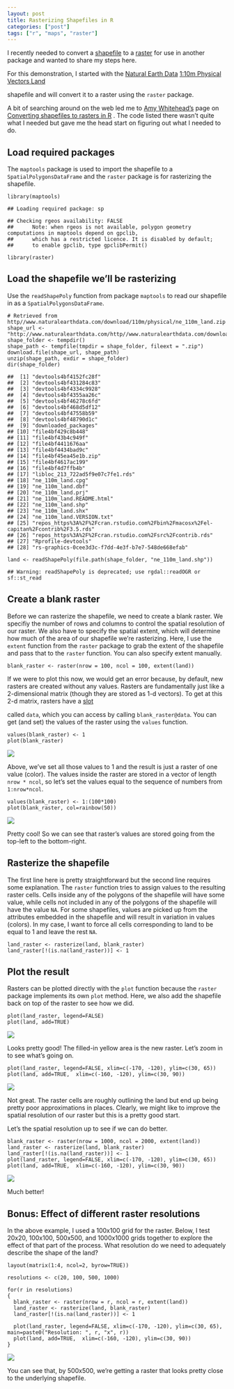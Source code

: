 ```yaml
---
layout: post
title: Rasterizing Shapefiles in R
categories: ["post"]
tags: ["r", "maps", "raster"]
---
```


I recently needed to convert a
[shapefile](https://en.wikipedia.org/wiki/Shapefile)
 to a
[raster](https://en.wikipedia.org/wiki/Raster_graphics)
 for use in
another package and wanted to share my steps here.

For this demonstration, I started with the [Natural Earth
Data](https://www.naturalearthdata.com/)
 [1:10m Physical Vectors
Land](https://www.naturalearthdata.com/downloads/10m-physical-vectors/)

shapefile and will convert it to a raster using the `raster` package.

A bit of searching around on the web led me to [Amy
Whitehead’s](https://amywhiteheadresearch.wordpress.com/)
 page on
[Converting shapefiles to rasters in
R](https://amywhiteheadresearch.wordpress.com/2014/05/01/shp2raster/)
.
The code listed there wasn’t quite what I needed but gave me the head
start on figuring out what I needed to do.

Load required packages
----------------------

The `maptools` package is used to import the shapefile to a
`SpatialPolygonsDataFrame` and the `raster` package is for rasterizing
the shapefile.

    library(maptools)

    ## Loading required package: sp

    ## Checking rgeos availability: FALSE
    ##      Note: when rgeos is not available, polygon geometry     computations in maptools depend on gpclib,
    ##      which has a restricted licence. It is disabled by default;
    ##      to enable gpclib, type gpclibPermit()

    library(raster)

Load the shapefile we’ll be rasterizing
---------------------------------------

Use the `readShapePoly` function from package `maptools` to read our
shapefile in as a `SpatialPolygonsDataFrame`.

    # Retrieved from http//www.naturalearthdata.com/download/110m/physical/ne_110m_land.zip
    shape_url <- "http://www.naturalearthdata.com/http//www.naturalearthdata.com/download/110m/physical/ne_110m_land.zip"
    shape_folder <- tempdir()
    shape_path <- tempfile(tmpdir = shape_folder, fileext = ".zip")
    download.file(shape_url, shape_path)
    unzip(shape_path, exdir = shape_folder)
    dir(shape_folder)

    ##  [1] "devtools4bf4152fc28f"
    ##  [2] "devtools4bf431284c83"
    ##  [3] "devtools4bf4334c9928"
    ##  [4] "devtools4bf4355aa26c"
    ##  [5] "devtools4bf46278c6fd"
    ##  [6] "devtools4bf468d5df12"
    ##  [7] "devtools4bf47558b59"
    ##  [8] "devtools4bf48790d1c"
    ##  [9] "downloaded_packages"
    ## [10] "file4bf429c8b448"
    ## [11] "file4bf43b4c949f"
    ## [12] "file4bf4411676aa"
    ## [13] "file4bf4434bad9c"
    ## [14] "file4bf45ea45e1b.zip"
    ## [15] "file4bf4617ac199"
    ## [16] "file4bf4d7ffb4b"
    ## [17] "libloc_213_722ad5f9e07c7fe1.rds"
    ## [18] "ne_110m_land.cpg"
    ## [19] "ne_110m_land.dbf"
    ## [20] "ne_110m_land.prj"
    ## [21] "ne_110m_land.README.html"
    ## [22] "ne_110m_land.shp"
    ## [23] "ne_110m_land.shx"
    ## [24] "ne_110m_land.VERSION.txt"
    ## [25] "repos_https%3A%2F%2Fcran.rstudio.com%2Fbin%2Fmacosx%2Fel-capitan%2Fcontrib%2F3.5.rds"
    ## [26] "repos_https%3A%2F%2Fcran.rstudio.com%2Fsrc%2Fcontrib.rds"
    ## [27] "Rprofile-devtools"
    ## [28] "rs-graphics-0cee3d3c-f7dd-4e3f-b7e7-548de668efab"

    land <- readShapePoly(file.path(shape_folder, "ne_110m_land.shp"))

    ## Warning: readShapePoly is deprecated; use rgdal::readOGR or sf::st_read

Create a blank raster
---------------------

Before we can rasterize the shapefile, we need to create a blank raster.
We specifiy the number of rows and columns to control the spatial
resolution of our raster. We also have to specify the spatial extent,
which will determine how much of the area of our shapefile we’re
rasterizing. Here, I use the `extent` function from the `raster` package
to grab the extent of the shapefile and pass that to the `raster`
function. You can also specify extent manually.

    blank_raster <- raster(nrow = 100, ncol = 100, extent(land))

If we were to plot this now, we would get an error because, by default,
new rasters are created without any values. Rasters are fundamentally
just like a 2-dimensional matrix (though they are stored as 1-d
vectors). To get at this 2-d matrix, rasters have a
[slot](https://stat.ethz.ch/R-manual/R-devel/library/methods/html/slot.html)

called `data`, which you can access by calling `blank_raster@data`. You
can get (and set) the values of the raster using the `values` function.

    values(blank_raster) <- 1
    plot(blank_raster)

![](/assets/{{page.slug}}/blank_raster-1.png)

Above, we’ve set all those values to 1 and the result is just a raster
of one value (color). The values inside the raster are stored in a
vector of length `nrow * ncol`, so let’s set the values equal to the
sequence of numbers from `1:nrow*ncol`.

    values(blank_raster) <- 1:(100*100)
    plot(blank_raster, col=rainbow(50))

![](/assets/{{page.slug}}/blank_raster_rainbow-1.png)

Pretty cool! So we can see that raster’s values are stored going from
the top-left to the bottom-right.

Rasterize the shapefile
-----------------------

The first line here is pretty straightforward but the second line
requires some explanation. The `raster` function tries to assign values
to the resulting raster cells. Cells inside any of the polygons of the
shapefile will have some value, while cells not included in any of the
polygons of the shapefile will have the value `NA`. For some shapefiles,
values are picked up from the attributes embedded in the shapefile and
will result in variation in values (colors). In my case, I want to force
all cells corresponding to land to be equal to 1 and leave the rest
`NA`.

    land_raster <- rasterize(land, blank_raster)
    land_raster[!(is.na(land_raster))] <- 1

Plot the result
---------------

Rasters can be plotted directly with the `plot` function because the
`raster` package implements its own `plot` method. Here, we also add the
shapefile back on top of the raster to see how we did.

    plot(land_raster, legend=FALSE)
    plot(land, add=TRUE)

![](/assets/{{page.slug}}/land_raster-1.png)

Looks pretty good! The filled-in yellow area is the new raster. Let’s
zoom in to see what’s going on.

    plot(land_raster, legend=FALSE, xlim=c(-170, -120), ylim=c(30, 65))
    plot(land, add=TRUE,  xlim=c(-160, -120), ylim=c(30, 90))

![](/assets/{{page.slug}}/land_raster_zoomed-1.png)

Not great. The raster cells are roughly outlining the land but end up
being pretty poor approximations in places. Clearly, we might like to
improve the spatial resolution of our raster but this is a pretty good
start.

Let’s the spatial resolution up to see if we can do better.

    blank_raster <- raster(nrow = 1000, ncol = 2000, extent(land))
    land_raster <- rasterize(land, blank_raster)
    land_raster[!(is.na(land_raster))] <- 1
    plot(land_raster, legend=FALSE, xlim=c(-170, -120), ylim=c(30, 65))
    plot(land, add=TRUE,  xlim=c(-160, -120), ylim=c(30, 90))

![](/assets/{{page.slug}}/land_raster_zoomed_hires-1.png)

Much better!

Bonus: Effect of different raster resolutions
---------------------------------------------

In the above example, I used a 100x100 grid for the raster. Below, I
test 20x20, 100x100, 500x500, and 1000x1000 grids together to explore
the effect of that part of the process. What resolution do we need to
adequately describe the shape of the land?

    layout(matrix(1:4, ncol=2, byrow=TRUE))

    resolutions <- c(20, 100, 500, 1000)

    for(r in resolutions)
    {
      blank_raster <- raster(nrow = r, ncol = r, extent(land))
      land_raster <- rasterize(land, blank_raster)
      land_raster[!(is.na(land_raster))] <- 1

      plot(land_raster, legend=FALSE, xlim=c(-170, -120), ylim=c(30, 65), main=paste0("Resolution: ", r, "x", r))
      plot(land, add=TRUE,  xlim=c(-160, -120), ylim=c(30, 90))
    }

![](/assets/{{page.slug}}/land_raster_grid-1.png)

You can see that, by 500x500, we’re getting a raster that looks pretty
close to the underlying shapefile.
